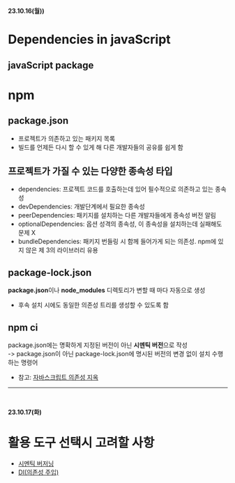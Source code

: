 **23.10.16(월))**
# Dependencies in javaScript
## javaScript package
# npm
## package.json
- 프로젝트가 의존하고 있는 패키지 목록
- 빌드를 언제든 다시 할 수 있게 해 다른 개발자들의 공유를 쉽게 함

## 프로젝트가 가질 수 있는 다양한 종속성 타입
- dependencies: 프로젝트 코드를 호출하는데 있어 필수적으로 의존하고 있는 종속성
- devDependencies: 개발단계에서 필요한 종속성
- peerDependencies: 패키지를 설치하는 다른 개발자들에게 종속성 버전 알림
- optionalDependencies: 옵션 성격의 종속성, 이 종속성을 설치하는데 실패해도 문제 X
- bundleDependencies: 패키지 번들링 시 함께 들어가게 되는 의존성. npm에 있지 않은 제 3의 라이브러리 유용

## package-lock.json
**package.json**이나 **node_modules** 디렉토리가 변할 때 마다 자동으로 생성
- 후속 설치 시에도 동일한 의존성 트리를 생성할 수 있도록 함

## npm ci
package.json에는 명확하게 지정된 버전이 아닌 **시멘틱 버전**으로 작성<br>
-> package.json이 아닌 package-lock.json에 명시된 버전의 변경 없이 설치 수행하는 명령어<br>

- 참고: [자바스크립트 의존성 지옥](https://yceffort.kr/2020/11/javascript-dependency-hell)

<hr>
<br>

**23.10.17(화)**
# 활용 도구 선택시 고려할 사항

- [시멘틱 버저닝](https://jake-seo-dev.tistory.com/283)
- [DI(의존성 주입)](https://velog.io/@moongq/Dependency-Injection)



